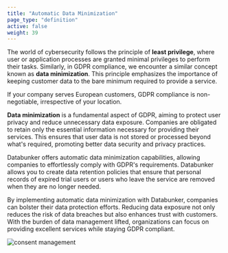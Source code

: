 ```yaml
---
title: "Automatic Data Minimization"
page_type: "definition"
active: false
weight: 39
---
```

The world of cybersecurity follows the principle of **least privilege**, where user or application processes are granted minimal privileges to perform their tasks. Similarly, in GDPR compliance, we encounter a similar concept known as **data minimization**. This principle emphasizes the importance of keeping customer data to the bare minimum required to provide a service.

If your company serves European customers, GDPR compliance is non-negotiable, irrespective of your location. 

**Data minimization** is a fundamental aspect of GDPR, aiming to protect user privacy and reduce unnecessary data exposure. Companies are obligated to retain only the essential information necessary for providing their services. This ensures that user data is not stored or processed beyond what's required, promoting better data security and privacy practices.

Databunker offers automatic data minimization capabilities, allowing companies to effortlessly comply with GDPR's requirements. Databunker allows you to create data retention policies that ensure that personal records of expired trial users or users who leave the service are removed when they are no longer needed.

By implementing automatic data minimization with Databunker, companies can bolster their data protection efforts. Reducing data exposure not only reduces the risk of data breaches but also enhances trust with customers. With the burden of data management lifted, organizations can focus on providing excellent services while staying GDPR compliant.

![consent management](/img/user-consent.png)

